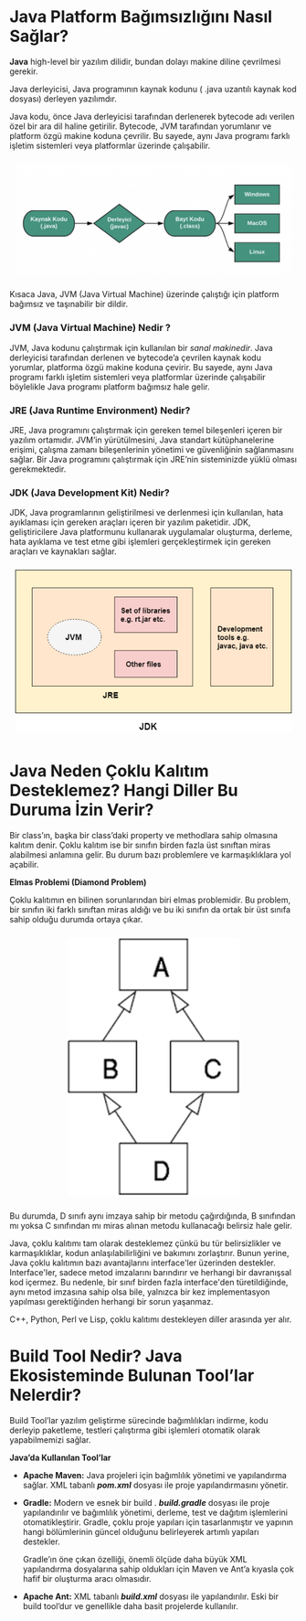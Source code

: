 # Java Platform Bağımsızlığını Nasıl Sağlar?


**Java** high-level bir yazılım dilidir, bundan dolayı makine diline çevrilmesi gerekir.

Java derleyicisi, Java programının kaynak kodunu ( .java uzantılı kaynak kod dosyası) derleyen yazılımdır.

Java kodu, önce Java derleyicisi tarafından derlenerek bytecode adı verilen özel bir ara dil haline getirilir.  Bytecode, JVM tarafından yorumlanır ve platform özgü makine koduna çevrilir. Bu sayede, aynı Java programı farklı işletim sistemleri veya platformlar üzerinde çalışabilir.

<p align="center" style="padding: 10px">
<img alt="" src="../../image/0_flqXXNRR4eTq2Eol.png" width="700">

Kısaca Java, JVM (Java Virtual Machine) üzerinde çalıştığı için platform bağımsız ve taşınabilir bir dildir.

### **JVM (Java Virtual Machine) Nedir ?**

JVM, Java kodunu çalıştırmak için kullanılan bir *sanal makinedir*. Java derleyicisi tarafından derlenen ve bytecode’a çevrilen kaynak kodu yorumlar, platforma özgü makine koduna çevirir. Bu sayede, aynı Java programı farklı işletim sistemleri veya platformlar üzerinde çalışabilir böylelikle Java programı platform bağımsız hale gelir.

### **JRE (Java Runtime Environment) Nedir?**

JRE, Java programını çalıştırmak için gereken temel bileşenleri içeren bir yazılım ortamıdır. JVM’in yürütülmesini, Java standart kütüphanelerine erişimi, çalışma zamanı bileşenlerinin yönetimi ve güvenliğinin sağlanmasını sağlar. Bir Java programını çalıştırmak için JRE’nin sisteminizde yüklü olması gerekmektedir.

### **JDK (Java Development Kit) Nedir?**

JDK, Java programlarının geliştirilmesi ve derlenmesi için kullanılan, hata ayıklaması için gereken araçları içeren bir yazılım paketidir. JDK, geliştiricilere Java platformunu kullanarak uygulamalar oluşturma, derleme, hata ayıklama ve test etme gibi işlemleri gerçekleştirmek için gereken araçları ve kaynakları sağlar.

<p align="center" style="padding: 10px">
<img alt="" src="../../image/jdk2.png" width="700">

# Java Neden Çoklu Kalıtım Desteklemez? Hangi Diller Bu Duruma İzin Verir?

Bir class’ın, başka bir class’daki property ve methodlara sahip olmasına kalıtım denir. Çoklu kalıtım ise bir sınıfın birden fazla üst sınıftan miras alabilmesi anlamına gelir. Bu durum bazı problemlere ve karmaşıklıklara yol açabilir.

**Elmas Problemi (Diamond Problem)**

Çoklu kalıtımın en bilinen sorunlarından biri elmas problemidir. Bu problem, bir sınıfın iki farklı sınıftan miras aldığı ve bu iki sınıfın da ortak bir üst sınıfa sahip olduğu durumda ortaya çıkar.

<p align="center" style="padding: 10px">
<img alt="" src="../../image/elmas.png" width="300">

Bu durumda, D sınıfı aynı imzaya sahip bir metodu çağırdığında, B sınıfından mı yoksa C sınıfından mı miras alınan metodu kullanacağı belirsiz hale gelir. 

Java, çoklu kalıtımı tam olarak desteklemez çünkü bu tür belirsizlikler ve karmaşıklıklar, kodun anlaşılabilirliğini ve bakımını zorlaştırır. Bunun yerine, Java çoklu kalıtımın bazı avantajlarını interface'ler üzerinden destekler. Interface'ler, sadece metod imzalarını barındırır ve herhangi bir davranışsal kod içermez. Bu nedenle, bir sınıf birden fazla interface'den türetildiğinde, aynı metod imzasına sahip olsa bile, yalnızca bir kez implementasyon yapılması gerektiğinden herhangi bir sorun yaşanmaz.

C++, Python, Perl ve Lisp, çoklu kalıtımı destekleyen diller arasında yer alır.

# Build Tool Nedir? Java Ekosisteminde Bulunan Tool’lar Nelerdir?


Build Tool’lar yazılım geliştirme sürecinde bağımlılıkları indirme, kodu derleyip paketleme, testleri çalıştırma gibi işlemleri otomatik olarak yapabilmemizi sağlar.

 **Java’da Kullanılan Tool’lar**

- **Apache Maven:**  Java projeleri için bağımlılık yönetimi ve yapılandırma sağlar. XML tabanlı ***pom.xml*** dosyası ile proje yapılandırmasını yönetir.
- **Gradle:** Modern ve esnek bir build . ***build.gradle*** dosyası ile proje yapılandırılır ve bağımlılık yönetimi, derleme, test ve dağıtım işlemlerini otomatikleştirir. Gradle, çoklu proje yapıları için tasarlanmıştır ve yapının hangi bölümlerinin güncel olduğunu belirleyerek artımlı yapıları destekler.
    
    Gradle’ın öne çıkan özelliği, önemli ölçüde daha büyük XML yapılandırma dosyalarına sahip oldukları için Maven ve Ant’a kıyasla çok hafif bir oluşturma aracı olmasıdır.
    
- **Apache Ant:**  XML tabanlı ***build.xml*** dosyası ile yapılandırılır. Eski bir build tool’dur ve genellikle daha basit projelerde kullanılır.